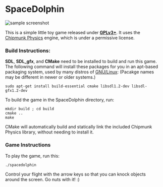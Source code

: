 SpaceDolphin
============

![sample screenshot](http://i.imgur.com/g0oow.png)


This is a simple little toy game released under
**[GPLv3+](http://www.gnu.org/licenses/quick-guide-gplv3.html)**. It uses the
[Chipmunk Physics](http://chipmunk-physics.net/) engine, which is under a
permissive license.


### Build Instructions:

**SDL**, **SDL\_gfx**, and **CMake** need to be installed to build and run this
game. The following command will install these packages for you in an apt-based
packaging system, used by many distros of [GNU/Linux](http://www.gnu.org/):
(Pacakge names may be different in newer or older systems.)

    sudo apt-get install build-essential cmake libsdl1.2-dev libsdl-gfx1.2-dev

To build the game in the SpaceDolphin directory, run:

    mkdir build ; cd build
    cmake ..
    make

CMake will automatically build and statically link the included Chipmunk
Physics library, without needing to install it.


### Game Instructions

To play the game, run this:

    ./spacedolphin

Control your flight with the arrow keys so that you can knock objects around
the screen. Go nuts with it! :)


